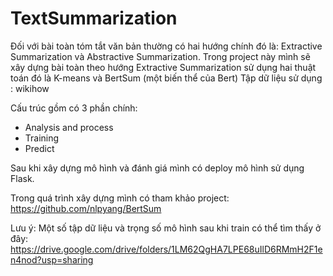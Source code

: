 # TextSummarization

Đối với bài toàn tóm tắt văn bản thường có hai hướng chính đó là: Extractive Summarization và Abstractive Summarization.
Trong project này mình sẽ xây dựng bài toàn theo hướng Extractive Summarization sử dụng hai thuật toán đó là K-means và BertSum (một biến thể của Bert)
Tập dữ liệu sử dụng : wikihow

Cấu trúc gồm có 3 phần chính:
+ Analysis and process
+ Training
+ Predict

Sau khi xây dựng mô hình và đánh giá mình có deploy mô hình sử dụng Flask.

Trong quá trình xây dựng mình có tham khảo project: https://github.com/nlpyang/BertSum

Lưu ý:
Một số tập dữ liệu và trọng số mô hình sau khi train có thể tìm thấy ở đây: https://drive.google.com/drive/folders/1LM62QgHA7LPE68uIlD6RMmH2F1en4nod?usp=sharing



